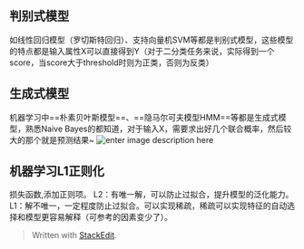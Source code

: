 ## 判别式模型
如线性回归模型（罗切斯特回归）、支持向量机SVM等都是判别式模型，这些模型的特点都是输入属性X可以直接得到Y（对于二分类任务来说，实际得到一个score，当score大于threshold时则为正类，否则为反类）
## 生成式模型
机器学习中==朴素贝叶斯模型==、==隐马尔可夫模型HMM==等都是生成式模型，熟悉Naive Bayes的都知道，对于输入X，需要求出好几个联合概率，然后较大的那个就是预测结果~
![enter image description here](https://pic2.zhimg.com/80/v2-714c1843f78b6aecdb0c57cdd08e1c6a_hd.jpg)
## 机器学习L1正则化
损失函数,添加正则项。
L2：有唯一解，可以防止过拟合，提升模型的泛化能力。
L1：解不唯一，一定程度防止过拟合。可以实现稀疏，稀疏可以实现特征的自动选择和模型更容易解释（可参考的因素变少了）。

> Written with [StackEdit](https://stackedit.io/).
<!--stackedit_data:
eyJoaXN0b3J5IjpbMTU5NTQ5Mzg5NywtMzE0MDM4Nzc5LC0xNT
c0NDc0MjI1LC0yMDgyMTU0OTM5XX0=
-->
